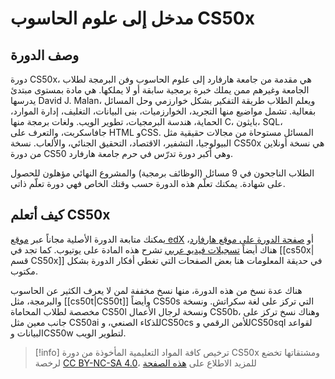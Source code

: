 
# مدخل إلى علوم الحاسوب CS50x

## وصف الدورة

دورة CS50x، هي مقدمة من جامعة هارفارد إلى علوم الحاسوب وفن البرمجة لطلاب الجامعة وغيرهم ممن يملك خبرة برمجية سابقة أو لا يملكها. هي مادة بمستوى مبتدئ يدرسها David J. Malan، ويعلم الطلاب طريقة التفكير بشكل خوارزمي وحل المسائل بفعالية. تشمل مواضيع منها التجريد، الخوارزميات، بنى البيانات، التغليف، إدارة الموارد، الحماية، هندسة البرمجيات، تطوير الويب. ولغات برمجة منها C، بايثون، SQL، جافاسكربت، والتعرف على HTML وCSS. المسائل مستوحاة من مجالات حقيقية مثل البيولوجيا، التشفير، الاقتصاد، التحقيق الجنائي، والألعاب. نسخة CS50x هي نسخة أونلاين من دورة CS50 وهي أكبر دورة تدرّس في حرم جامعة هارفارد.

الطلاب الناجحون في 9 مسائل (الوظائف برمجية) والمشروع النهائي مؤهلون للحصول على شهادة. يمكنك تعلّم هذه الدورة حسب وقتك الخاص فهي دورة تعلّم ذاتي.

## كيف أتعلم CS50x

يمكنك متابعة الدورة الأصلية مجاناً عبر [موقع edX](https://www.edx.org/course/cs50s-introduction-computer-science-harvardx-cs50x) أو [صفحة الدورة على موقع هارفارد](https://cs50.harvard.edu/x/2024/)، هناك أيضاً [تسجيلات فيديو عربي](https://www.youtube.com/playlist?list=PLnrlZUDQofUv7JE4QIahAyztrQU9bnJmd) تشرح هذه المادة على يوتيوب. كما تجد في [[cs50x|قسم CS50x]] في حديقة المعلومات هنا بعض الصفحات التي تغطي أفكار الدورة بشكل مكتوب.

هناك عدة نسخ من هذه الدورة، منها نسخ مخففة لمن لا يعرف الكثير عن الحاسوب والبرمجة، مثل [[cs50t|CS50t]] وأيضاً CS50s التي تركز على لغة سكراتش. ونسخة مخصصة لطلاب المحاماة CS50l ونسخة لرجال الأعمال CS50b، وهناك نسخ تركز على جانب معين مثل CS50ai للذكاء الصنعي، وCS50cs للأمن الرقمي وCS50sql لقواعد البيانات وCS50w لتطوير الويب.

> [!info] ترخيص
> كافة المواد التعليمية المأخوذة من دورة CS50x ومشتقاتها تخضع لرخصة [CC BY-NC-SA 4.0](https://creativecommons.org/licenses/by-nc-sa/4.0/deed.ar)، للمزيد الاطلاع على [هذه الصفحة](https://cs50.harvard.edu/x/2024/license/) 

